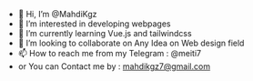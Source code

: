- 👋 Hi, I’m @MahdiKgz
- 👀 I’m interested in developing webpages
- 🌱 I’m currently learning Vue.js and tailwindcss
- 💞️ I’m looking to collaborate on Any Idea on Web design field
- 📫 How to reach me from my Telegram : @meiti7
- or You can Contact me by : mahdikgz7@gmail.com

<!---
MahdiKgz/MahdiKgz is a ✨ special ✨ repository because its `README.md` (this file) appears on your GitHub profile.
You can click the Preview link to take a look at your changes.
--->
